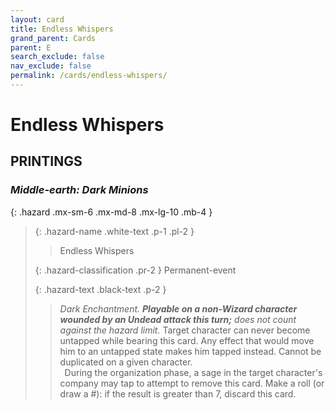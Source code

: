 ```yaml
---
layout: card
title: Endless Whispers
grand_parent: Cards
parent: E
search_exclude: false
nav_exclude: false
permalink: /cards/endless-whispers/
---
```


# Endless Whispers


## PRINTINGS


### _Middle-earth: Dark Minions_

{: .hazard .mx-sm-6 .mx-md-8 .mx-lg-10 .mb-4 }
> {: .hazard-name .white-text .p-1 .pl-2 }
> > <div class="hazard-mp"></div>
> > <div class="card-name">Endless Whispers</div>
>
> {: .hazard-classification .pr-2 }
> Permanent-event
>
> {: .hazard-text .black-text .p-2 }
> > _Dark Enchantment._ ***Playable on a non-Wizard character wounded by an Undead attack this turn;*** _does not count against the hazard limit._ Target character can never become untapped while bearing this card. Any effect that would move him to an untapped state makes him tapped instead. Cannot be duplicated on a given character. <br>&ensp;During the organization phase, a sage in the target character's company may tap to attempt to remove this card. Make a roll (or draw a #): if the result is greater than 7, discard this card. 
>
